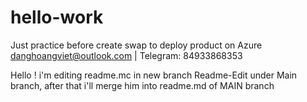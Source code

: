 # hello-work
Just practice before create swap to deploy product on Azure
danghoangviet@outlook.com | Telegram: 84933868353

Hello ! i'm editing readme.mc in new branch Readme-Edit under Main branch, after that i'll merge him into readme.md of MAIN branch
